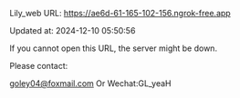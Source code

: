 Lily_web URL: https://ae6d-61-165-102-156.ngrok-free.app

Updated at: 2024-12-10 05:50:56

If you cannot open this URL, the server might be down.

Please contact: 

goley04@foxmail.com Or Wechat:GL_yeaH